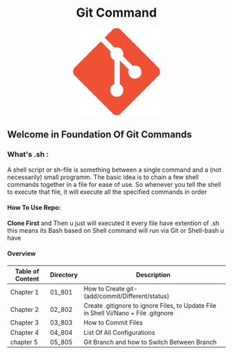 <h1 align="center">Git Command </h1>
<p align="center"> <img src="./icons/18133.png"> </p>

## Welcome in  Foundation Of Git Commands

### What's .sh :
A shell script or sh-file is something between a single command and a (not necessarily) small programm. The basic idea is to chain a few shell commands together in a file for ease of use. So whenever you tell the shell to execute that file, it will execute all the specified commands in order
#### How To Use Repo:
**Clone First** and Then u just will executed it every file have extention of .sh this means its Bash based on Shell command will run via Git or Shell-bash u have
#### Overview
| Table of Content  | Directory | Description |
|    -         |    -    |    -      |
|  Chapter 1   |  01_801   | How to Create git-(add/commit/Different/status) |
|  Chapter 2   |  02_802   | Create .gitignore to ignore Files, to Update File in Shell Vi/Nano + File .gitgnore|
|  Chapter 3   |  03_803   | How to Commit Files |
|  Chapter 4   |  04_804   | List Of All Configurations|
|  chapter 5   |  05_805   | Git Branch and how to Switch Between Branch| 
